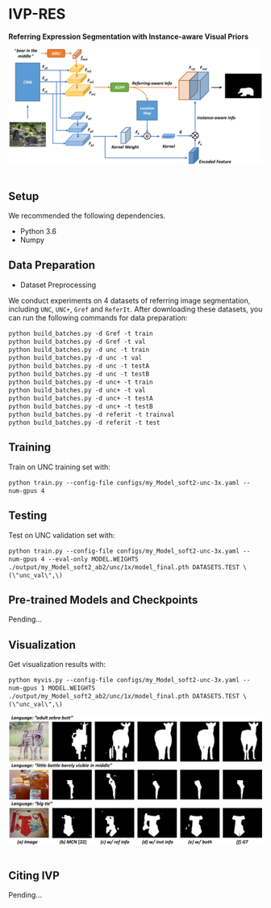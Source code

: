 # IVP-RES

**Referring Expression Segmentation with Instance-aware Visual Priors**

<!-- [[`arXiv`](https://arxiv.org/pdf/xxxx.xxxx.pdf)] [[`BibTeX`](#CitingIVP)] -->

<div align="center">
  <img src="/framework.png"/>
</div><br/>

## Setup

We recommended the following dependencies.

* Python 3.6
* Numpy

<!-- This code is derived from [RRN](https://github.com/liruiyu/referseg_rrn) \[2\]. Please refer to it for more details of setup. -->

## Data Preparation
* Dataset Preprocessing

We conduct experiments on 4 datasets of referring image segmentation, including `UNC`, `UNC+`, `Gref` and `ReferIt`. After downloading these datasets, you can run the following commands for data preparation:
```
python build_batches.py -d Gref -t train
python build_batches.py -d Gref -t val
python build_batches.py -d unc -t train
python build_batches.py -d unc -t val
python build_batches.py -d unc -t testA
python build_batches.py -d unc -t testB
python build_batches.py -d unc+ -t train
python build_batches.py -d unc+ -t val
python build_batches.py -d unc+ -t testA
python build_batches.py -d unc+ -t testB
python build_batches.py -d referit -t trainval
python build_batches.py -d referit -t test
```

<!-- * Glove Embedding -->

<!-- Download `Gref_emb.npy` and `referit_emb.npy` and put them in `data/`. We provide download link for Glove Embedding here: -->
<!-- [Baidu Drive](https://pan.baidu.com/s/19f8CxT3lc_UyjCIIE_74FA), password: 2m28. -->


## Training
Train on UNC training set with:
```
python train.py --config-file configs/my_Model_soft2-unc-3x.yaml --num-gpus 4
```

## Testing
Test on UNC validation set with:
```
python train.py --config-file configs/my_Model_soft2-unc-3x.yaml --num-gpus 4 --eval-only MODEL.WEIGHTS ./output/my_Model_soft2_ab2/unc/1x/model_final.pth DATASETS.TEST \(\"unc_val\",\)
```

## Pre-trained Models and Checkpoints

Pending...

<!-- <table>
<tr><th> RefCOCO</th><th> RefCOCO+ </th><th> RefCOCOg </th></tr>
<tr><td>

| val               | test A            | test B            |
| ----------------- | ----------------- | ---------- |
| 67.40\% | 70.65\% | 64.32\% |
</td><td>

| val  | test A | test B |
| ---- | ------ | ------ |
| 57.32\% | 62.57\% | 49.15\% |
  
</td><td>
  
| val  | test |
| ---- | ------ |
| 56.05\% | 56.83\% |

</td></tr> </table>
 -->

## Visualization

Get visualization results with:
```
python myvis.py --config-file configs/my_Model_soft2-unc-3x.yaml --num-gpus 1 MODEL.WEIGHTS ./output/my_Model_soft2_ab2/unc/1x/model_final.pth DATASETS.TEST \(\"unc_val\",\)
```

<div align="center">
  <img src="/visual.png"/>
</div><br/>


## <a name="CitingInstNet"></a>Citing IVP

Pending...
<!-- Consider cite Instance-aware-RES in your publications if it helps your research. -->
